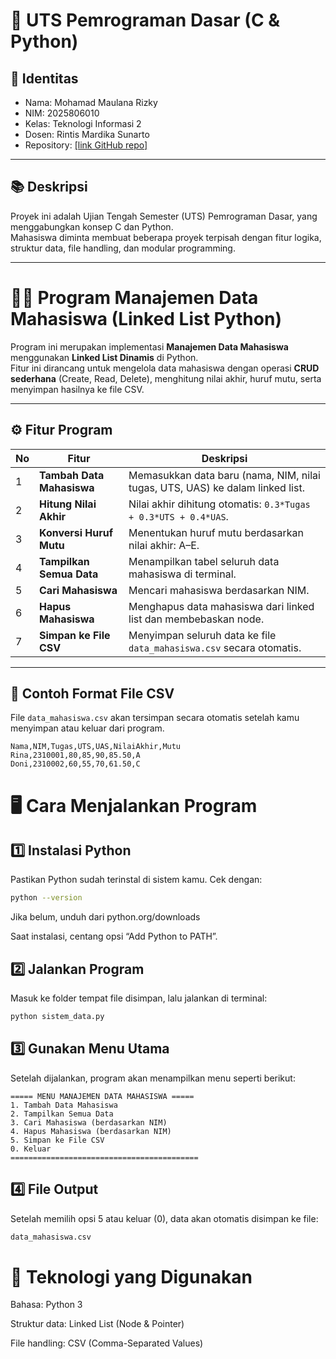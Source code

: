 # 🧠 UTS Pemrograman Dasar (C & Python)

## 👤 Identitas
- Nama: Mohamad Maulana Rizky
- NIM: 2025806010
- Kelas: Teknologi Informasi 2
- Dosen: Rintis Mardika Sunarto
- Repository: [\[link GitHub repo\]](https://github.com/maulanar18/UTS_PemrogramanDasar_Mohamad-Maulan-Rizky_2025806010.git)

---

## 📚 Deskripsi
Proyek ini adalah Ujian Tengah Semester (UTS) Pemrograman Dasar, yang menggabungkan konsep C dan Python.  
Mahasiswa diminta membuat beberapa proyek terpisah dengan fitur logika, struktur data, file handling, dan modular programming.

---
# 🧑‍🎓 Program Manajemen Data Mahasiswa (Linked List Python)

Program ini merupakan implementasi **Manajemen Data Mahasiswa** menggunakan **Linked List Dinamis** di Python.  
Fitur ini dirancang untuk mengelola data mahasiswa dengan operasi **CRUD sederhana** (Create, Read, Delete), menghitung nilai akhir, huruf mutu, serta menyimpan hasilnya ke file CSV.

---

## ⚙️ Fitur Program

| No | Fitur | Deskripsi |
|----|--------|------------|
| 1 | **Tambah Data Mahasiswa** | Memasukkan data baru (nama, NIM, nilai tugas, UTS, UAS) ke dalam linked list. |
| 2 | **Hitung Nilai Akhir** | Nilai akhir dihitung otomatis: `0.3*Tugas + 0.3*UTS + 0.4*UAS`. |
| 3 | **Konversi Huruf Mutu** | Menentukan huruf mutu berdasarkan nilai akhir: A–E. |
| 4 | **Tampilkan Semua Data** | Menampilkan tabel seluruh data mahasiswa di terminal. |
| 5 | **Cari Mahasiswa** | Mencari mahasiswa berdasarkan NIM. |
| 6 | **Hapus Mahasiswa** | Menghapus data mahasiswa dari linked list dan membebaskan node. |
| 7 | **Simpan ke File CSV** | Menyimpan seluruh data ke file `data_mahasiswa.csv` secara otomatis. |

---

## 📄 Contoh Format File CSV

File `data_mahasiswa.csv` akan tersimpan secara otomatis setelah kamu menyimpan atau keluar dari program.

```csv
Nama,NIM,Tugas,UTS,UAS,NilaiAkhir,Mutu
Rina,2310001,80,85,90,85.50,A
Doni,2310002,60,55,70,61.50,C
```

# 🖥️ Cara Menjalankan Program
## 1️⃣ Instalasi Python

Pastikan Python sudah terinstal di sistem kamu.
Cek dengan:
```bash
python --version
```
Jika belum, unduh dari python.org/downloads

Saat instalasi, centang opsi “Add Python to PATH”.

## 2️⃣ Jalankan Program

Masuk ke folder tempat file disimpan, lalu jalankan di terminal:
```bash
python sistem_data.py
```
## 3️⃣ Gunakan Menu Utama

Setelah dijalankan, program akan menampilkan menu seperti berikut:
```
===== MENU MANAJEMEN DATA MAHASISWA =====
1. Tambah Data Mahasiswa
2. Tampilkan Semua Data
3. Cari Mahasiswa (berdasarkan NIM)
4. Hapus Mahasiswa (berdasarkan NIM)
5. Simpan ke File CSV
0. Keluar
==========================================
```
## 4️⃣ File Output

Setelah memilih opsi 5 atau keluar (0), data akan otomatis disimpan ke file:
```bash
data_mahasiswa.csv
```
# 🧰 Teknologi yang Digunakan

Bahasa: Python 3

Struktur data: Linked List (Node & Pointer)

File handling: CSV (Comma-Separated Values)
